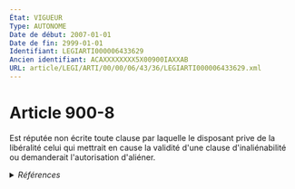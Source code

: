 ```yaml
---
État: VIGUEUR
Type: AUTONOME
Date de début: 2007-01-01
Date de fin: 2999-01-01
Identifiant: LEGIARTI000006433629
Ancien identifiant: ACAXXXXXXXX5X00900IAXXAB
URL: article/LEGI/ARTI/00/00/06/43/36/LEGIARTI000006433629.xml
---
```


<h1>Article 900-8</h1>

Est réputée non écrite toute clause par laquelle le disposant prive de la
libéralité celui qui mettrait en cause la validité d'une clause d'inaliénabilité
ou demanderait l'autorisation d'aliéner.


<details>
  <summary><em>Références</em></summary>

  <h2>Articles faisant référence à l'article</h2>
  
  <ul>
    <li>
      <a href="https://legal.tricoteuses.fr//redirection/LEGIARTI000006284843?vers=git&vers=legifrance">LOI n° 2006-728 du 23 juin 2006 portant réforme des successions et des libéralités - article 9 ENTIEREMENT_MODIF</a> MODIFICATION cible
    </li>
  </ul>
  
  <h2>Références faites par l'article</h2>
  
  <ul>
    <li>
      2006-06-23 MODIFICATION source <a href="https://legal.tricoteuses.fr//redirection/LEGIARTI000006284843?vers=git&vers=legifrance">LOI n° 2006-728 du 23 juin 2006 portant réforme des successions et des libéralités - article 9 ENTIEREMENT_MODIF</a>
    </li>
    <li>
      2999-01-01 CITATION cible <a href="https://legal.tricoteuses.fr//redirection/LEGIARTI000006694571?vers=git&vers=legifrance">Code de la santé publique - article L696 AUTONOME TRANSFERE, en vigueur du 1984-10-01 au 1991-08-02</a>
    </li>
    <li>
      CODIFICATION source Loi 1803-05-03
    </li>
  </ul>
</details>
